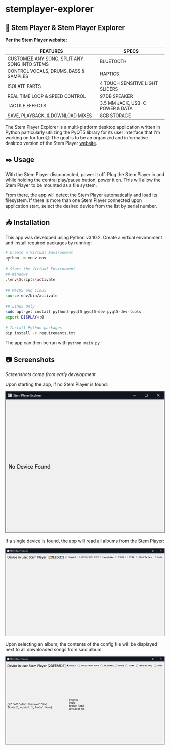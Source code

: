 # stemplayer-explorer

## :newspaper: Stem Player & Stem Player Explorer

**Per the Stem Player website:**

|                **FEATURES**                   | **SPECS**                       |
|-----------------------------------------------|---------------------------------|
| CUSTOMIZE ANY SONG, SPLIT ANY SONG INTO STEMS | BLUETOOTH                       |
| CONTROL VOCALS, DRUMS, BASS & SAMPLES         | HAPTICS                         |
| ISOLATE PARTS                                 | 4 TOUCH SENSITIVE LIGHT SLIDERS |
| REAL TIME LOOP & SPEED CONTROL                | 97DB SPEAKER                    |
| TACTILE EFFECTS                               | 3.5 MM JACK, USB-C POWER & DATA |
| SAVE, PLAYBACK, & DOWNLOAD  MIXES             | 8GB STORAGE                     |

The Stem Player Explorer is a multi-platform desktop application written in Python particularly utilizing the PyQT5 library for its user interface that I'm working on for fun :smiley: The goal is to be an organized and informative desktop version of the Stem Player [website](https://stemplayer.com). 

## :black_nib: Usage

With the Stem Player disconnected, power it off. Plug the Stem Player in and while holding the central play/pause button, power it on. This will allow the Stem Player to be mounted as a file system.

From there, the app will detect the Stem Player automatically and load its filesystem. If there is more than one Stem Player connected upon application start, select the desired device from the list by serial number.

## :inbox_tray: Installation

This app was developed using Python v3.10.2. Create a virtual environment and install required packages by running:

```bash
# Create a Virtual Environment
python -m venv env

# Start the Virtual Environment
## Windows
.\env\Scripts\activate

## MacOS and Linux
source env/bin/activate

## Linux Only
sudo apt-get install python3-pyqt5 pyqt5-dev pyqt5-dev-tools
export DISPLAY=:0

# Install Python packages
pip install -r requirements.txt
```

The app can then be run with `python main.py`

## :camera: Screenshots

*Screenshots come from early development*

Upon starting the app, if no Stem Player is found:

![No Device Found - Image](/docs/img/nodevicefound.JPG)

If a single device is found, the app will read all albums from the Stem Player:

![Device Init - Image](/docs/img/devicestart.JPG)

Upon selecting an album, the contents of the config file will be displayed next to all downloaded songs from said album.

![Album View - Image](/docs/img/withsongs.JPG)